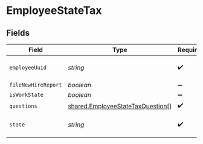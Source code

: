 # EmployeeStateTax


## Fields

| Field                                                                                | Type                                                                                 | Required                                                                             | Description                                                                          |
| ------------------------------------------------------------------------------------ | ------------------------------------------------------------------------------------ | ------------------------------------------------------------------------------------ | ------------------------------------------------------------------------------------ |
| `employeeUuid`                                                                       | *string*                                                                             | :heavy_check_mark:                                                                   | The employee's uuid                                                                  |
| `fileNewHireReport`                                                                  | *boolean*                                                                            | :heavy_minus_sign:                                                                   | N/A                                                                                  |
| `isWorkState`                                                                        | *boolean*                                                                            | :heavy_minus_sign:                                                                   | N/A                                                                                  |
| `questions`                                                                          | [shared.EmployeeStateTaxQuestion](../../models/shared/employeestatetaxquestion.md)[] | :heavy_check_mark:                                                                   | N/A                                                                                  |
| `state`                                                                              | *string*                                                                             | :heavy_check_mark:                                                                   | Two letter US state abbreviation                                                     |